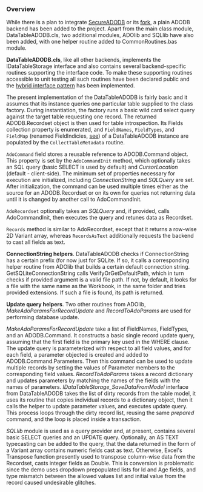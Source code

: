 ### Overview

While there is a plan to integrate [SecureADODB][SecureADODB] or its [fork][SecureADODB fork], a plain ADODB backend has been added to the project. Apart from the main class module, DataTableADODB.cls, two additional modules, ADOlib and SQLlib have also been added, with one helper routine added to CommonRoutines.bas module.

**DataTableADODB.cls**, like all other backends, implements the IDataTableStorage interface and also contains several backend-specific routines supporting the interface code. To make these supporting routines accessible to unit testing all such routines have been declared public and the [hybrid interface pattern][Hybrid Interface] has been implemented.

The present implementation of the DataTableADODB is fairly basic and it assumes that its instance queries one particular table supplied to the class factory. During instantiation, the factory runs a basic wild card select query against the target table requesting one record. The returned ADODB.Recordset object is then used for table introspection. Its Fields collection property is enumerated, and `FieldNames`, `FieldTypes`, and `FieldMap` (renamed FieldIndicies, [see][DataTableModel]) of a DataTableADODB instance are populated by the `CollectTableMetadata` routine.  

`AdoCommand` field stores a reusable reference to ADODB.Command object. This property is set by the `AdoCommandInit` method, which optionally takes an SQL query (basic SELECT is used by default) and *CursorLocation* (default - client-side). The minimum set of properties necessary for execution are initialized, including *ConnectionString* and *SQLQuery* are set. After initialization, the command can be used multiple times either as the source for an ADODB.Recordset or on its own for queries not returning data until it is changed by another call to AdoCommandInit.  

`AdoRecordset` optionally takes an *SQLQuery* and, if provided, calls AdoCommandInit, then executes the query and retunes data as Recordset.  

`Records` method is similar to AdoRecordset, except that it returns a row-wise 2D Variant array, whereas `RecordsAsText` additionally requests the backend to cast all fields as text.

**ConnectionString helpers**. DataTableADODB checks if ConnectionString has a certain prefix (for now just for SQLite. If so, it calls a corresponding helper routine from ADOlib that builds a certain default connection string. GetSQLiteConnectionString calls VerifyOrGetDefaultPath, which in turn checks if provided argument is a valid file path. If not, by default, it looks for a file with the same name as the Workbook, in the same folder and tries provided extensions. If such a file is found, its path is returned.

**Update query helpers**. Two other routines from ADOlib, *MakeAdoParamsForRecordUpdate* and *RecordToAdoParams* are used for performing database update. 

*MakeAdoParamsForRecordUpdate* take a list of FieldNames, FieldTypes, and an ADODB.Command. It constructs a basic single record update query, assuming that the first field is the primary key used in the WHERE clause. The update query is parameterized with respect to all field values, and for each field, a parameter objected is created and added to ADODB.Command.Parameters. Then this command can be used to update multiple records by setting the values of Parameter members to the corresponding field values. *RecordToAdoParams* takes a record dictionary and updates parameters by matching the names of the fields with the names of parameters. *IDataTableStorage_SaveDataFromModel* interface from DataTableADODB takes the list of dirty records from the table model, it uses its routine that copies individual records to a dictionary object, then it calls the helper to update parameter values, and executes update query. This process loops through the dirty record list, reusing the same *prepared* command, and the loop is placed inside a transaction.

*SQLlib* module is used as a query provider and, at present, contains several basic SELECT queries and an UPDATE query. Optionally, an AS TEXT typecasting can be added to the query, that the data returned in the form of a Variant array contains numeric fields cast as text. Otherwise, Excel's Transpose function presently used to transpose column-wise data from the Recordset, casts integer fields as Double. This is conversion is problematic since the demo uses dropdown prepopulated lists for Id and Age fields, and type mismatch between the allowed values list and initial value from the record caused undesirable glitches.


[SecureADODB]: https://github.com/rubberduck-vba/examples/tree/master/SecureADODB
[SecureADODB fork]: https://github.com/pchemguy/RDVBA-examples
[Hybrid Interface]:  https://github.com/pchemguy/ContactEditor/wiki/Class-Module-Design-Convention
[DataTableModel]: https://github.com/pchemguy/ContactEditor/wiki/Data-Model#datatablemodel